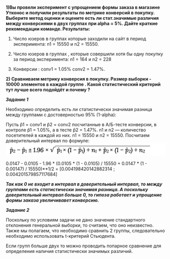 **1)Вы провели эксперимент c упрощением формы заказа в магазине Утконос и получили результаты по метрике конверсий в покупку. Выберите метод оценки и оцените есть ли стат.значимые различия между конверсиями в двух группах при alpha = 5%. Дайте краткие рекомендации команде. Результаты:**

1) Число юзеров в группах  которые заходили на сайт в период эксперимента: n1 = 15550 и n2 = 15550. 

2) Число юзеров в группах , которые совершили хотя бы одну покупку за период эксперимента: n1 = 164 и n2 = 228 

3) Конверсии : conv1 = 1.05% conv2 = 1.47%.

**2) Сравниваем метрику конверсия в покупку. Размер выборки - 10000 элементов в каждой группе . Какой статистический критерий тут лучше всего подойдёт и почему ?**

***Задание 1***

Необходимо определить есть ли статистически значимая разница между группами с достоверностью 95% (1-alpha):

Пусть p̂1 = conv1 и p̂2 = conv2 посчитанные в A/Б-тесте конверсии, в контроле p̂1 = 1.05%, а в тесте p̂2 = 1.47%.
n1 и n2 — количество посетителей в каждой из них. n1 = 15550 и n2 = 15550.
Посчитаем доверительный интервал по формуле:
![](1.jpg)

0.0147 - 0.0105 - 1.96 * (0.0105 * (1 -  0.0105) / 15550 + 0.0147 * (1 - 0.00147) / 15550)**1/2 = [0.004198420142882314 ; 0.004201579857117684]

***Так как 0 не входит в интервал в доверительный интервал, то между группами есть статистически значимая разница. А поскольку доверительный интервал больше 0, то гипоза работает и упрощение формы заказа увеличивавет конверсию.***

***Задание 2***

Поскольку по условиям задачи не дано значение стандартного отклонения генеральной выборки, то считаем, что оно неизвестно. Также мы полагаем, что необходимо сравнить 2 группы, следовательно необходимо использовать t-критерий Стьюдента. 

Если групп больше двух то можно проводить попарное сравнение для определения наличия статистически значимых различий.
